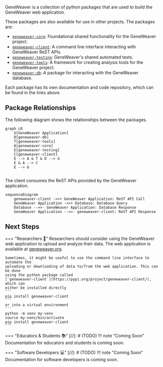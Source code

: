 
GeneWeaver is a collection of python packages that are used to build the GeneWeaver web 
application. 

These packages are also available for use in other projects. The packages are:

- [`geneweaver-core`](https://pypi.org/project/geneweaver-core/): 
Foundational shared functionality for the GeneWeaver project.
- [`geneweaver-client`](https://pypi.org/project/geneweaver-client/): 
A command line interface interacting with GeneWeaver ReST APIs.
- [`geneweaver-testing`](https://pypi.org/project/geneweaver-testing/): 
GeneWeaver's shared automated tests.
- [`geneweaver-tools`](https://pypi.org/project/geneweaver-tools/):
A framework for creating analysis tools for the GeneWeaver project.
- [`geneweaver-db`](https://pypi.org/project/jax-geneweaver-db/): 
A package for interacting with the GeneWeaver database.

Each package has its own documentation and code repository, which can be found in the 
links above.

## Package Relationships

The following diagram shows the relationships between the packages.

```mermaid
graph LR
    G[GeneWeaver Application]
    D[geneweaver-db]
    T[geneweaver-tools]
    A[geneweaver-core]
    E[geneweaver-testing]
    C[geneweaver-client]
    E --> A & T & D --> G
    E & A --> C
    E --> G
    
```

The client consumes the ReST APIs provided by the GeneWeaver application. 
```mermaid
sequenceDiagram
    geneweaver-client ->>+ GeneWeaver Application: ReST API Call
    GeneWeaver Application ->>+ Database: Database Query
    Database -->>- GeneWeaver Application: Database Response
    GeneWeaver Application -->>- geneweaver-client: ReST API Response
```

## Next Steps
=== "Researchers 🔬"
    Researchers should consider using the GeneWeaver web application to upload and 
    analyze their data. The web application is available at 
    [geneweaver.org](https://geneweaver.org).

    Sometimes, it might be useful to use the command line interface to automate the
    uploading or downloading of data to/from the web application. This can be done
    using the python package called 
    [`geneweaver-client`](https://pypi.org/project/geneweaver-client/), which can
    either be installed directly
    ```
    pip install geneweaver-client
    ```
    or into a virtual environment
    ```
    python -m venv my-venv
    source my-venv/bin/activate
    pip install geneweaver-client
    ```
    
=== "Educators & Students 📚"
    [//]: # (TODO)
    !!! note "Coming Soon"
        Documentation for educators and students is coming soon.

=== "Software Developers 💻"
    [//]: # (TODO)
    !!! note "Coming Soon"
        Documentation for software developers is coming soon.
